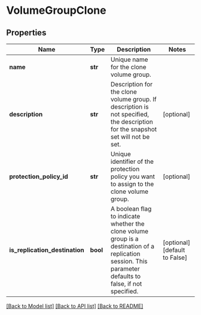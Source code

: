 # VolumeGroupClone

## Properties
Name | Type | Description | Notes
------------ | ------------- | ------------- | -------------
**name** | **str** | Unique name for the clone volume group. | 
**description** | **str** | Description for the clone volume group. If description is not specified, the description for the snapshot set will not be set. | [optional] 
**protection_policy_id** | **str** | Unique identifier of the protection policy you want to assign to the clone volume group. | [optional] 
**is_replication_destination** | **bool** | A boolean flag to indicate whether the clone volume group is a destination of a replication session. This parameter defaults to false, if not specified. | [optional] [default to False]

[[Back to Model list]](../README.md#documentation-for-models) [[Back to API list]](../README.md#documentation-for-api-endpoints) [[Back to README]](../README.md)


